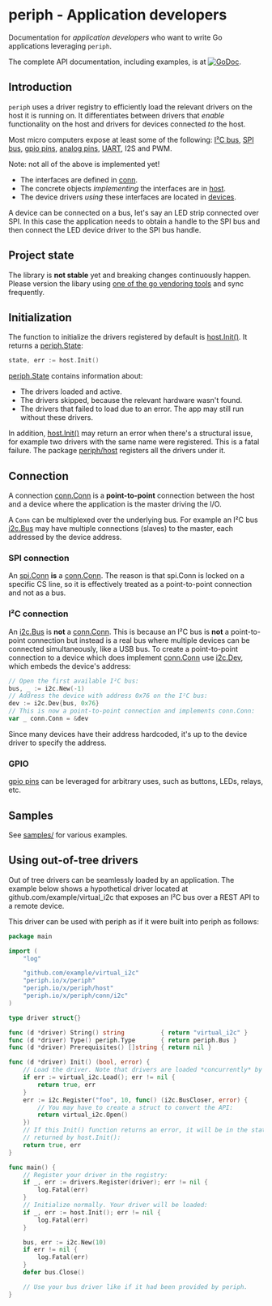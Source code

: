 # periph - Application developers

Documentation for _application developers_ who want to write Go applications
leveraging `periph`.

The complete API documentation, including examples, is at
[![GoDoc](https://godoc.org/periph.io/x/periph?status.svg)](https://godoc.org/periph.io/x/periph).


## Introduction

`periph` uses a driver registry to efficiently load the relevant drivers on the
host it is running on. It differentiates between drivers that _enable_
functionality on the host and drivers for devices connected _to_ the host.

Most micro computers expose at least some of the following:
[I²C bus](https://godoc.org/periph.io/x/periph/conn/i2c#Bus),
[SPI bus](https://godoc.org/periph.io/x/periph/conn/spi#Conn),
[gpio
pins](https://godoc.org/periph.io/x/periph/conn/gpio#PinIO),
[analog
pins](https://godoc.org/periph.io/x/periph/experimental/conn/analog),
[UART](https://godoc.org/periph.io/x/periph/experimental/conn/uart), I2S
and PWM.

Note: not all of the above is implemented yet!

- The interfaces are defined in
  [conn](https://godoc.org/periph.io/x/periph/conn).
- The concrete objects _implementing_ the interfaces are in
  [host](https://godoc.org/periph.io/x/periph/host).
- The device drivers _using_ these interfaces are located in
  [devices](https://godoc.org/periph.io/x/periph/devices).

A device can be connected on a bus, let's say an LED strip connected over SPI.
In this case the application needs to obtain a handle to the SPI bus and then
connect the LED device driver to the SPI bus handle.


## Project state

The library is **not stable** yet and breaking changes continuously happen.
Please version the libary using [one of the go vendoring
tools](https://github.com/golang/go/wiki/PackageManagementTools) and sync
frequently.


## Initialization

The function to initialize the drivers registered by default is
[host.Init()](https://godoc.org/periph.io/x/periph/host#Init). It
returns a [periph.State](https://godoc.org/periph.io/x/periph#State):

```go
state, err := host.Init()
```

[periph.State](https://godoc.org/periph.io/x/periph#State) contains
information about:

- The drivers loaded and active.
- The drivers skipped, because the relevant hardware wasn't found.
- The drivers that failed to load due to an error. The app may still run without
  these drivers.

In addition,
[host.Init()](https://godoc.org/periph.io/x/periph/host#Init) may
return an error when there's a structural issue, for example two drivers with
the same name were registered. This is a fatal failure. The package
[periph/host](https://godoc.org/periph.io/x/periph/host) registers all the
drivers under it.


## Connection

A connection
[conn.Conn](https://godoc.org/periph.io/x/periph/conn#Conn)
is a **point-to-point** connection between the host and a device where the
application is the master driving the I/O.

A `Conn` can be multiplexed over the underlying bus. For example an I²C bus
[i2c.Bus](https://godoc.org/periph.io/x/periph/conn/i2c#Bus) may have
multiple connections (slaves) to the master, each addressed by the device
address.


### SPI connection

An
[spi.Conn](https://godoc.org/periph.io/x/periph/conn/spi#Conn)
**is** a
[conn.Conn](https://godoc.org/periph.io/x/periph/conn#Conn). The reason is that
spi.Conn is locked on a specific CS line, so it is effectively treated as a
point-to-point connection and not as a bus.


### I²C connection

An [i2c.Bus](https://godoc.org/periph.io/x/periph/conn/i2c#Bus) is **not**
a [conn.Conn](https://godoc.org/periph.io/x/periph/conn#Conn).
This is because an I²C bus is **not** a point-to-point connection but instead is
a real bus where multiple devices can be connected simultaneously, like a USB
bus. To create a point-to-point connection to a device which does implement
[conn.Conn](https://godoc.org/periph.io/x/periph/conn#Conn) use
[i2c.Dev](https://godoc.org/periph.io/x/periph/conn/i2c#Dev), which embeds
the device's address:

```go
// Open the first available I²C bus:
bus, _ := i2c.New(-1)
// Address the device with address 0x76 on the I²C bus:
dev := i2c.Dev{bus, 0x76}
// This is now a point-to-point connection and implements conn.Conn:
var _ conn.Conn = &dev
```

Since many devices have their address hardcoded, it's up to the device driver to
specify the address.


### GPIO

[gpio pins](https://godoc.org/periph.io/x/periph/conn/gpio#PinIO)
can be leveraged for arbitrary uses, such as buttons, LEDs, relays, etc. 


## Samples

See [samples/](samples/) for various examples.


## Using out-of-tree drivers

Out of tree drivers can be seamlessly loaded by an application. The example
below shows a hypothetical driver located at github.com/example/virtual_i2c that
exposes an I²C bus over a REST API to a remote device.

This driver can be used with periph as if it were built into periph as follows:

```go
package main

import (
    "log"

    "github.com/example/virtual_i2c"
    "periph.io/x/periph"
    "periph.io/x/periph/host"
    "periph.io/x/periph/conn/i2c"
)

type driver struct{}

func (d *driver) String() string          { return "virtual_i2c" }
func (d *driver) Type() periph.Type       { return periph.Bus }
func (d *driver) Prerequisites() []string { return nil }

func (d *driver) Init() (bool, error) {
    // Load the driver. Note that drivers are loaded *concurrently* by periph.
    if err := virtual_i2c.Load(); err != nil {
        return true, err
    }
    err := i2c.Register("foo", 10, func() (i2c.BusCloser, error) {
        // You may have to create a struct to convert the API:
        return virtual_i2c.Open()
    })
    // If this Init() function returns an error, it will be in the state
    // returned by host.Init():
    return true, err
}

func main() {
    // Register your driver in the registry:
    if _, err := drivers.Register(driver); err != nil {
        log.Fatal(err)
    }
    // Initialize normally. Your driver will be loaded:
    if _, err := host.Init(); err != nil {
        log.Fatal(err)
    }

    bus, err := i2c.New(10)
    if err != nil {
        log.Fatal(err)
    }
    defer bus.Close()

    // Use your bus driver like if it had been provided by periph.
}
```
